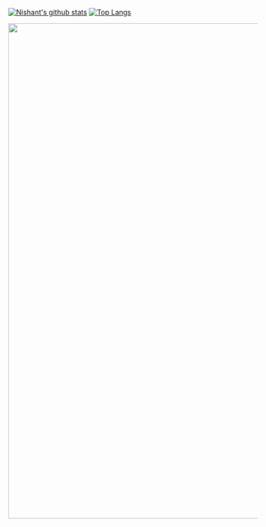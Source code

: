 [![Nishant's github stats](https://github-readme-stats.vercel.app/api?username=nishantkp&include_all_commits=true&show_icons=true&line_height=21&show_icons=true&theme=default)](https://github.com/anuraghazra/github-readme-stats)
[![Top Langs](https://github-readme-stats.vercel.app/api/top-langs/?username=nishantkp&show_icons=true&layout=compact&theme=default&langs_count=10)](https://github.com/anuraghazra/github-readme-stats)
<p align="center">
	<img src="https://user-images.githubusercontent.com/32653955/94587922-40574600-0251-11eb-8a89-cc1e56eb486f.gif" width="1000">
</p
	
<img src="https://komarev.com/ghpvc/?username=nishantkp&color=blue&style=flat-square" align="right" />
